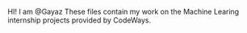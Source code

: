 HI! I am @Gayaz
These files contain my work on the Machine Learing internship projects provided by CodeWays.
